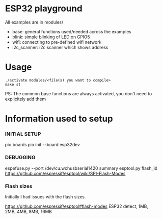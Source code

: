 # ESP32 playground
All examples are in modules/
- base: general functions used/needed across the examples
- blink: simple blinking of LED on GPIO5
- wifi: connecting to pre-defined wifi network
- i2c_scanner: i2c scanner which shows address

# Usage
```
./activate modules/<file(s) you want to compile>
make st
```
PS: The common base functions are always activated,
you don't need to explicitely add them

# Information used to setup

### INITIAL SETUP
pio boards
pio init --board esp32dev

### DEBUGGING
espefuse.py --port /dev/cu.wchusbserial1420 summary
esptool.py flash_id
https://github.com/espressif/esptool/wiki/SPI-Flash-Modes

### Flash sizes
Initially I had issues with the flash sizes.

https://github.com/espressif/esptool#flash-modes
ESP32	detect, 1MB, 2MB, 4MB, 8MB, 16MB

